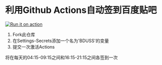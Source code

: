# 利用Github Actions自动签到百度贴吧 

[![Run it on action](https://github.com/bebestmaple/Tieba_Github-Actions/actions/workflows/run.yml/badge.svg)](https://github.com/bebestmaple/Tieba_Github-Actions/actions/workflows/run.yml)

1. Fork此仓库
2. 在Settings-Secrets添加一个名为'BDUSS'的变量
3. 提交一次激活Actions

将在每天的04:15-09:15之间和16:15-21:15之间各签到一次
